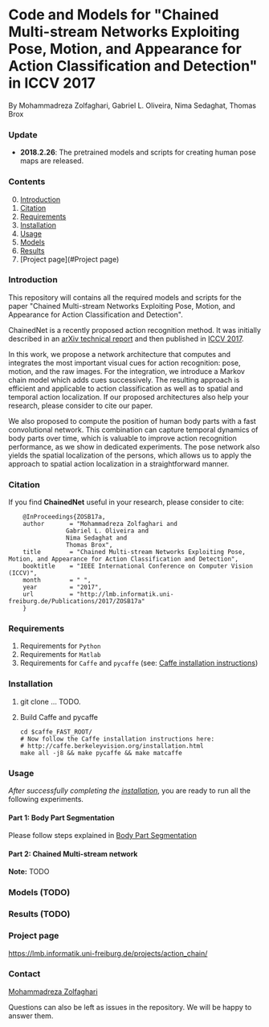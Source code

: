 # Code and Models for "Chained Multi-stream Networks Exploiting Pose, Motion, and Appearance for Action Classification and Detection" in ICCV 2017 

By Mohammadreza Zolfaghari, Gabriel L. Oliveira, Nima Sedaghat, Thomas Brox


### Update
- **2018.2.26**: The pretrained models and scripts for creating human pose maps are released.

### Contents
0. [Introduction](#introduction)
0. [Citation](#citation)
0. [Requirements](#requirements)
0. [Installation](#installation)
0. [Usage](#usage)
0. [Models](#models)
0. [Results](#results)
0. [Project page](#Project page)


### Introduction
This repository will contains all the required models and scripts for the paper "Chained Multi-stream Networks Exploiting Pose, Motion, and Appearance for Action Classification and Detection".

ChainedNet is a recently proposed action recognition method. It was initially described in an [arXiv technical report](https://arxiv.org/abs/1704.00616) and then published in [ICCV 2017](http://openaccess.thecvf.com/content_ICCV_2017/papers/Zolfaghari_Chained_Multi-Stream_Networks_ICCV_2017_paper.pdf). 

In this work, we propose a network architecture that computes and integrates the most important visual cues for action recognition: pose, motion, and the raw images. For the integration, we introduce a Markov chain model which adds cues successively. The resulting approach is efficient and applicable to action classification as well as to spatial and temporal action localization. If our proposed architectures also help your research, please consider to cite our paper.

We also proposed to compute the position of human body parts with a fast convolutional network. This combination can capture temporal dynamics of body parts over time, which is valuable to improve action recognition performance, as we show in dedicated experiments. The pose network also yields the spatial localization of the persons, which allows us to apply the approach to spatial action localization in a straightforward manner.



### Citation

If you find **ChainedNet** useful in your research, please consider to cite:

        @InProceedings{ZOSB17a,
        author       = "Mohammadreza Zolfaghari and
                    Gabriel L. Oliveira and
                    Nima Sedaghat and
                    Thomas Brox",
        title        = "Chained Multi-stream Networks Exploiting Pose, Motion, and Appearance for Action Classification and Detection",
        booktitle    = "IEEE International Conference on Computer Vision (ICCV)",
        month        = " ",
        year         = "2017",
        url          = "http://lmb.informatik.uni-freiburg.de/Publications/2017/ZOSB17a"
        }



### Requirements
1. Requirements for `Python`
2. Requirements for `Matlab`
3. Requirements for `Caffe` and `pycaffe` (see: [Caffe installation instructions](http://caffe.berkeleyvision.org/installation.html))

### Installation
1. git clone ... TODO.
2. Build Caffe and pycaffe

    ```Shell
    cd $caffe_FAST_ROOT/
    # Now follow the Caffe installation instructions here:
    # http://caffe.berkeleyvision.org/installation.html
    make all -j8 && make pycaffe && make matcaffe
    ```

### Usage

*After successfully completing the [installation](#installation)*, you are ready to run all the following experiments.

#### Part 1: Body Part Segmentation
 Please follow steps explained in [Body Part Segmentation](https://github.com/mzolfaghari/chained-multistream-networks/tree/master/body_part_segmentation)

#### Part 2: Chained Multi-stream network
**Note:** TODO


### Models (TODO)


### Results (TODO)


### Project page
https://lmb.informatik.uni-freiburg.de/projects/action_chain/


### Contact

  [Mohammadreza Zolfaghari](https://github.com/mzolfaghari/chained-multistream-networks)

  Questions can also be left as issues in the repository. We will be happy to answer them.
